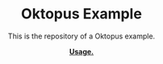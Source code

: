 <p align="center">
    <h1 align="center">Oktopus Example</h1>
    <p align="center">This is the repository of a Oktopus example.
    <p align="center"><strong><a href="https://oktopus-project.org/docs/walkthrough_tutorial">Usage.</a></strong></p>
    <br>
</p>
